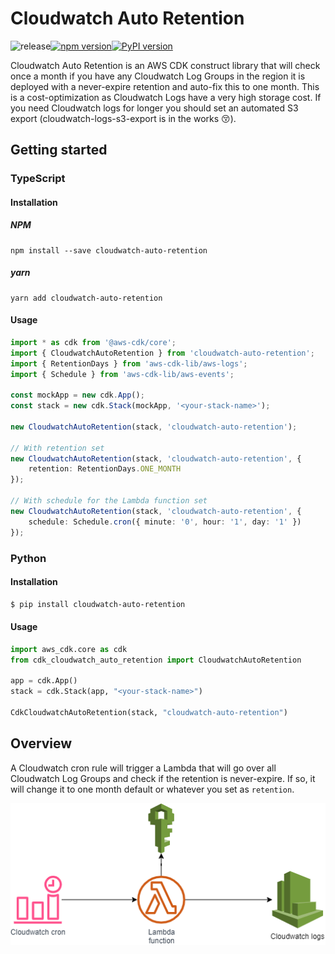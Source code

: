 # Cloudwatch Auto Retention

![release](https://github.com/stroobants-dev/cloudwatch-auto-retention/actions/workflows/release.yml/badge.svg)[![npm version](https://badge.fury.io/js/cloudwatch-auto-retention.svg)](https://badge.fury.io/js/cloudwatch-auto-retention)[![PyPI version](https://badge.fury.io/py/cloudwatch-auto-retention.svg)](https://badge.fury.io/py/cloudwatch-auto-retention)


Cloudwatch Auto Retention is an AWS CDK construct library that will check once a month if you have any Cloudwatch Log Groups in the region it is deployed with a never-expire retention and auto-fix this to one month. This is a cost-optimization as Cloudwatch Logs have a very high storage cost. If you need Cloudwatch logs for longer you should set an automated S3 export (cloudwatch-logs-s3-export is in the works 😚).

## Getting started

### TypeScript

#### Installation

##### NPM
```
npm install --save cloudwatch-auto-retention
```

##### yarn
```
yarn add cloudwatch-auto-retention
```

#### Usage

```typescript
import * as cdk from '@aws-cdk/core';
import { CloudwatchAutoRetention } from 'cloudwatch-auto-retention';
import { RetentionDays } from 'aws-cdk-lib/aws-logs';
import { Schedule } from 'aws-cdk-lib/aws-events';

const mockApp = new cdk.App();
const stack = new cdk.Stack(mockApp, '<your-stack-name>');

new CloudwatchAutoRetention(stack, 'cloudwatch-auto-retention');

// With retention set
new CloudwatchAutoRetention(stack, 'cloudwatch-auto-retention', {
    retention: RetentionDays.ONE_MONTH
});

// With schedule for the Lambda function set
new CloudwatchAutoRetention(stack, 'cloudwatch-auto-retention', {
    schedule: Schedule.cron({ minute: '0', hour: '1', day: '1' })
});
```

### Python

#### Installation

```bash
$ pip install cloudwatch-auto-retention
```

#### Usage

```python
import aws_cdk.core as cdk
from cdk_cloudwatch_auto_retention import CloudwatchAutoRetention 

app = cdk.App()
stack = cdk.Stack(app, "<your-stack-name>")

CdkCloudwatchAutoRetention(stack, "cloudwatch-auto-retention")
```

## Overview

A Cloudwatch cron rule will trigger a Lambda that will go over all Cloudwatch Log Groups and check if the retention is never-expire. If so, it will change it to one month default or whatever you set as `retention`.

![](https://raw.githubusercontent.com/stroobants-dev/cloudwatch-auto-retention/main/images/overview.png)